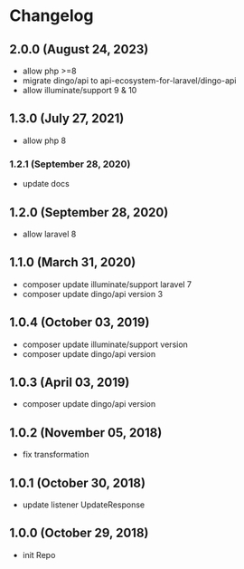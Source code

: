 # Changelog

## 2.0.0 (August 24, 2023)

- allow php >=8
- migrate dingo/api to api-ecosystem-for-laravel/dingo-api
- allow illuminate/support 9 & 10

## 1.3.0 (July 27, 2021)

- allow php 8

### 1.2.1 (September 28, 2020)

- update docs

## 1.2.0 (September 28, 2020)

- allow laravel 8

## 1.1.0 (March 31, 2020)

- composer update illuminate/support laravel 7
- composer update dingo/api version 3

## 1.0.4 (October 03, 2019)

- composer update illuminate/support version
- composer update dingo/api version

## 1.0.3 (April 03, 2019)

- composer update dingo/api version

## 1.0.2 (November 05, 2018)

- fix transformation

## 1.0.1 (October 30, 2018)

- update listener UpdateResponse

## 1.0.0 (October 29, 2018)

- init Repo
